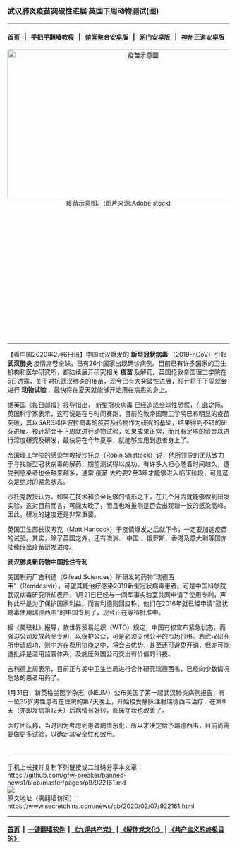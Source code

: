 ### 武汉肺炎疫苗突破性进展 英国下周动物测试(图)
------------------------

#### [首页](https://github.com/gfw-breaker/banned-news1/blob/master/README.md) &nbsp;&nbsp;|&nbsp;&nbsp; [手把手翻墙教程](https://github.com/gfw-breaker/guides/wiki) &nbsp;&nbsp;|&nbsp;&nbsp; [禁闻聚合安卓版](https://github.com/gfw-breaker/bn-android) &nbsp;&nbsp;|&nbsp;&nbsp; [网门安卓版](https://github.com/oGate2/oGate) &nbsp;&nbsp;|&nbsp;&nbsp; [神州正道安卓版](https://github.com/SzzdOgate/update) 



<div class="article_right" style="fone-color:#000">
 <p style="text-align:center">
  <img alt="疫苗示意圖" src="https://img2.secretchina.com/pic/2019/3-27/p2390801a71046788-ss.jpg" style="height:337px; width:600px"/>
  <br>
   疫苗示意图。(图片来源:Adobe stock)
   <span id="hideid" name="hideid" style="color:red;display:none;">
    <span href="https://www.secretchina.com">
    </span>
   </span>
  </br>
 </p>
 <div id="txt-mid1-t21-2017">
  <ins class="adsbygoogle" data-ad-client="ca-pub-1276641434651360" data-ad-slot="2451032099" style="display:inline-block;width:336px;height:280px">
  </ins>
  

---


  </div>
 </div>
 <p>
  【看中国2020年2月6日讯】中国武汉爆发的
  <strong>
   新型冠状病毒
  </strong>
  （2019-nCoV）引起
  <strong>
   <span href="https://www.secretchina.com/news/gb/tag/武汉肺炎" target="_blank">
    武汉肺炎
   </span>
  </strong>
  疫情席卷全球，已有26个国家出现确诊病例。目前已有许多国家的卫生机构和医学研究所，都陆续展开研究相关
  <strong>
   疫苗
  </strong>
  及解药。英国伦敦帝国理工学院在5日透露，关于对抗武汉肺炎的疫苗，现今已有大突破性进展，预计将于下周就会进行
  <strong>
   动物试验
  </strong>
  ，最快将在夏天就能够开始用在病患的身上。
  <span id="hideid" name="hideid" style="color:red;display:none;">
   <span href="https://www.secretchina.com">
   </span>
  </span>
 </p>
 <p>
  据英国《每日邮报》报导指出，
  <span href="https://www.secretchina.com/news/gb/tag/新型冠状病毒" target="_blank">
   新型冠状病毒
  </span>
  已经造成全球性恐慌，在此之际，英国科学家表示，这可说是在与时间赛跑，目前伦敦帝国理工学院已有明显的疫苗突破，其以SARS和伊波拉病毒的疫苗及药物作为研究的基础，结果得到不错的研究进展。预计将会于下周就进行动物试验，如果成果正常，而且有足够的资金以进行深度研究及研发，最快将在今年夏季，就能够应用到患者身上了。
 </p>
 <p>
  帝国理工学院的感染学教授沙托克（Robin Shattock）说，他所领导的团队致力于寻找新型冠状病毒的解药，期望测试得以成功。有许多人担心随着时间越久，遭受到感染者也会越来越多，通常
  <span href="https://www.secretchina.com/news/gb/tag/疫苗" target="_blank">
   疫苗
  </span>
  大约要2至3年才能够进入临床阶段，可是这次是绝对的紧急状态。
 </p>
 <p>
  沙托克教授认为，如果在技术和资金足够的情形之下，在几个月内就能够做到研发实验，这对目前而言，可能太晚了，而且也难推测是否会出现新一波的感染高峰。因此，研发的速度还是非常重要。
 </p>
 <p>
  英国卫生部长汉考克（Matt Hancock）于疫情爆发之后就下令，一定要加速疫苗的试验。其实，除了英国之外，还有澳洲、
  <span href="https://www.secretchina.com" target="_blank">
   中国
  </span>
  、俄罗斯、香港及意大利等国亦陆续传出疫苗研发进度。
 </p>
 <p>
  <strong>
   武汉肺炎新药物中国抢注专利
  </strong>
 </p>
 <p>
  美国制药厂吉利德（Gilead Sciences）所研发的药物“瑞德西韦”（Remdesivir），可望其能治疗感染2019新型冠状病毒患者。可是中国科学院武汉病毒研究所却表示，1月21日已经与一间军事实验室共同申请了使用专利，声称此举是为了保护国家利益。而吉利德则回应称，他们在2016年就已经申请“冠状病毒使用瑞德西韦”的中国专利了，现今正在等待批准中。
 </p>
 <p>
  据《美联社》报导，依世界贸易组织（WTO）规定，中国有权宣布紧急状态，而强迫公司发放药品专利，以保护公众，可是必须支付公平的市场价格。若武汉研究所申请成功，则中方在费用协商之中，将会占优势，甚至还可避免开销，但亦可能遭批评是滥用监管体系，及施压外国公司交出有价值的科技。
 </p>
 <p>
  吉利德上周表示，目前正与美中卫生当局进行合作研究瑞德西韦，已经向少数情况危急的患者用药了。
 </p>
 <p>
  1月31日，新英格兰医学杂志（NEJM）公布美国了第一起武汉肺炎病例报告，有一位35岁男性患者在住院的第7天晚上，开始接受静脉注射瑞德西韦治疗，在第8天（亦即发病第12天）后病情有好转，临床症状也改善了。
 </p>
 <p>
  医疗团队称，当时因为考虑到患者病情恶化，所以才决定给予瑞德西韦，目前尚需要做更多试验，以确定其安全性和效用。
  <center>
   <div>
    <div id="txt-mid2-t22-2017" style="display: block;  max-height: 351px;  overflow: hidden;">
     <div id="SC-21xxx">
     </div>
     <ins class="adsbygoogle" data-ad-client="ca-pub-1276641434651360" data-ad-format="auto" data-ad-slot="4301710469" data-full-width-responsive="true" style="display:block">
     </ins>
    </div>
   </div>
  </center>
  <div style="padding-top:12px;">
  </div>
 </p>
</div>

<hr/>
手机上长按并复制下列链接或二维码分享本文章：<br/>
https://github.com/gfw-breaker/banned-news1/blob/master/pages/p9/922161.md <br/>
<a href='https://github.com/gfw-breaker/banned-news1/blob/master/pages/p9/922161.md'><img src='https://github.com/gfw-breaker/banned-news1/blob/master/pages/p9/922161.md.png'/></a> <br/>
原文地址（需翻墙访问）：https://www.secretchina.com/news/gb/2020/02/07/922161.html


------------------------
#### [首页](https://github.com/gfw-breaker/banned-news1/blob/master/README.md) &nbsp;|&nbsp; [一键翻墙软件](https://github.com/gfw-breaker/nogfw/blob/master/README.md) &nbsp;| [《九评共产党》](https://github.com/gfw-breaker/9ping.md/blob/master/README.md#九评之一评共产党是什么) | [《解体党文化》](https://github.com/gfw-breaker/jtdwh.md/blob/master/README.md) | [《共产主义的终极目的》](https://github.com/gfw-breaker/gczydzjmd.md/blob/master/README.md)


<img src='http://gfw-breaker.win/banned-news/pages/p9/922161.md' width='0px' height='0px'/>
